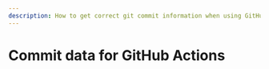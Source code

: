 ```yaml
---
description: How to get correct git commit information when using GitHub Actions
---
```


# Commit data for GitHub Actions

